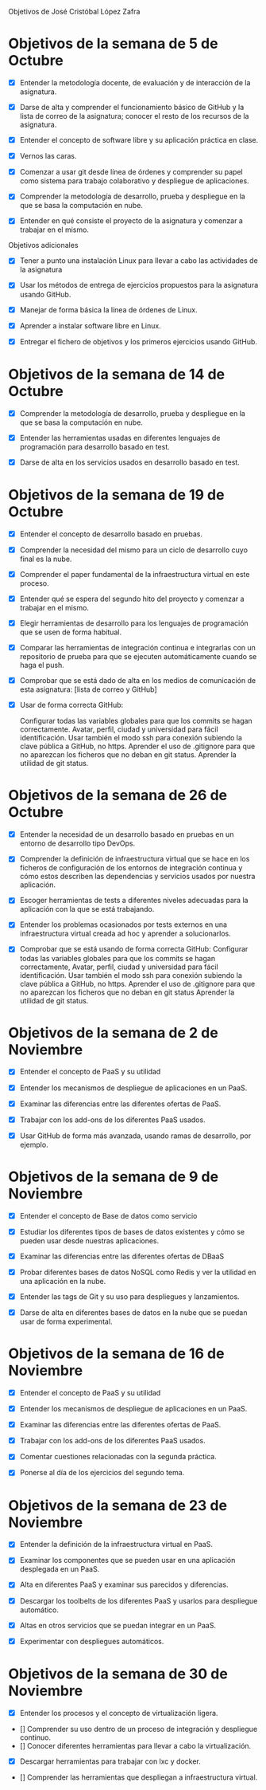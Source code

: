 Objetivos de José Cristóbal López Zafra

# Objetivos de la semana de 5 de Octubre

* [X] Entender la metodología docente, de evaluación y de interacción de la asignatura. 

* [X] Darse de alta y comprender el funcionamiento básico de GitHub y la lista de correo de la asignatura; conocer el resto de los recursos de la asignatura. 

* [X] Entender el concepto de software libre y su aplicación práctica en clase. 

* [X] Vernos las caras. 

* [X] Comenzar a usar git desde línea de órdenes y comprender su papel como sistema para trabajo colaborativo y despliegue de aplicaciones. 

* [X] Comprender la metodología de desarrollo, prueba y despliegue en la que se basa la computación en nube.

* [X] Entender en qué consiste el proyecto de la asignatura y comenzar a trabajar en el mismo.

Objetivos adicionales

* [X] Tener a punto una instalación Linux para llevar a cabo las actividades de la asignatura

* [X] Usar los métodos de entrega de ejercicios propuestos para la asignatura usando GitHub.

* [X] Manejar de forma básica la línea de órdenes de Linux.

* [X] Aprender a instalar software libre en Linux.

* [X] Entregar el fichero de objetivos y los primeros ejercicios usando GitHub.


# Objetivos de la semana de 14 de Octubre

* [X] Comprender la metodología de desarrollo, prueba y despliegue en la que se basa la computación en nube.

* [X]  Entender las herramientas usadas en diferentes lenguajes de programación para desarrollo basado en test.
* [X]  Darse de alta en los servicios usados en desarrollo basado en test.


# Objetivos de la semana de 19 de Octubre

* [X]  Entender el concepto de desarrollo basado en pruebas.
* [X]  Comprender la necesidad del mismo para un ciclo de desarrollo cuyo final es la nube.
* [X]  Comprender el paper fundamental de la infraestructura virtual en este proceso.
* [X]  Entender qué se espera del segundo hito del proyecto y comenzar a trabajar en el mismo.

* [X]  Elegir herramientas de desarrollo para los lenguajes de programación que se usen de forma habitual.
* [X]  Comparar las herramientas de integración continua e integrarlas con un repositorio de prueba para que se ejecuten automáticamente cuando se haga el push.
* [X]  Comprobar que se está dado de alta en los medios de comunicación de esta asignatura: [lista de correo y GitHub]
* [X]  Usar de forma correcta GitHub:

	Configurar todas las variables globales para que los commits se hagan correctamente.
        Avatar, perfil, ciudad y universidad para fácil identificación.
        Usar también el modo ssh para conexión subiendo la clave pública a GitHub, no https.
        Aprender el uso de .gitignore para que no aparezcan los ficheros que no deban en git status.
        Aprender la utilidad de git status.


# Objetivos de la semana de 26 de Octubre


* [X]  Entender la necesidad de un desarrollo basado en pruebas en un entorno de desarrollo tipo DevOps.
* [X]  Comprender la definición de infraestructura virtual que se hace en los ficheros de configuración de los entornos de integración continua y cómo estos describen las dependencias y servicios usados por nuestra aplicación.

* [X]  Escoger herramientas de tests a diferentes niveles adecuadas para la aplicación con la que se está trabajando.
* [X]  Entender los problemas ocasionados por tests externos en una infraestructura virtual creada ad hoc y aprender a solucionarlos.
* [X]  Comprobar que se está usando de forma correcta GitHub:
        Configurar todas las variables globales para que los commits se hagan correctamente,
        Avatar, perfil, ciudad y universidad para fácil identificación.
        Usar también el modo ssh para conexión subiendo la clave pública a GitHub, no https.
        Aprender el uso de .gitignore para que no aparezcan los ficheros que no deban en git status
            Aprender la utilidad de git status.


# Objetivos de la semana de 2 de Noviembre

* [X]  Entender el concepto de PaaS y su utilidad
* [X]  Entender los mecanismos de despliegue de aplicaciones en un PaaS.
* [X]  Examinar las diferencias entre las diferentes ofertas de PaaS.

* [X]  Trabajar con los add-ons de los diferentes PaaS usados.
* [x]  Usar GitHub de forma más avanzada, usando ramas de desarrollo, por ejemplo.


# Objetivos de la semana de 9 de Noviembre

* [x]  Entender el concepto de Base de datos como servicio
* [X]  Estudiar los diferentes tipos de bases de datos existentes y cómo se pueden usar desde nuestras aplicaciones.
* [x]  Examinar las diferencias entre las diferentes ofertas de DBaaS

* [x]  Probar diferentes bases de datos NoSQL como Redis y ver la utilidad en una aplicación en la nube.
* [x]  Entender las tags de Git y su uso para despliegues y lanzamientos.
* [x]  Darse de alta en diferentes bases de datos en la nube que se puedan usar de forma experimental.


# Objetivos de la semana de 16 de Noviembre

* [X]  Entender el concepto de PaaS y su utilidad
* [X]  Entender los mecanismos de despliegue de aplicaciones en un PaaS.
* [X]  Examinar las diferencias entre las diferentes ofertas de PaaS.

* [X]  Trabajar con los add-ons de los diferentes PaaS usados.
* [X]  Comentar cuestiones relacionadas con la segunda práctica.
* [x]  Ponerse al día de los ejercicios del segundo tema.


# Objetivos de la semana de 23 de Noviembre

* [x]  Entender la definición de la infraestructura virtual en PaaS.
* [x]  Examinar los componentes que se pueden usar en una aplicación desplegada en un PaaS.

* [x]  Alta en diferentes PaaS y examinar sus parecidos y diferencias.
* [x]  Descargar los toolbelts de los diferentes PaaS y usarlos para despliegue automático.
* [x]  Altas en otros servicios que se puedan integrar en un PaaS.
* [x]  Experimentar con despliegues automáticos.


# Objetivos de la semana de 30 de Noviembre

* [x]  Entender los procesos y el concepto de virtualización ligera.
* []  Comprender su uso dentro de un proceso de integración y despliegue continuo.
* []  Conocer diferentes herramientas para llevar a cabo la virtualización.

* [x]  Descargar herramientas para trabajar con lxc y docker.
* []  Comprender las herramientas que despliegan a infraestructura virtual.



